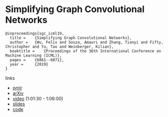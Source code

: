 # Simplifying Graph Convolutional Networks

```
@inproceedings{sgc_icml19,
  title = 	 {Simplifying Graph Convolutional Networks},
  author = 	 {Wu, Felix and Souza, Amauri and Zhang, Tianyi and Fifty, Christopher and Yu, Tao and Weinberger, Kilian},
  booktitle = 	 {Proceedings of the 36th International Conference on Machine Learning (ICML)},
  pages = 	 {6861--6871},
  year = 	 {2019}
}
```

links
- [pmlr](http://proceedings.mlr.press/v97/wu19e.html)
- [arXiv](https://arxiv.org/abs/1902.07153)
- [video](https://slideslive.com/38917398/general-ml) (1:01:30 - 1:06:00)
- [slides](https://icml.cc/media/Slides/icml/2019/201(11-16-00)-11-17-05-5000-simplifying_gra.pdf)
- [code](https://github.com/Tiiiger/SGC)
